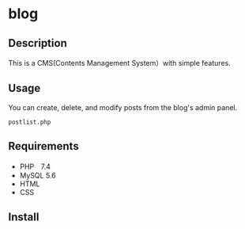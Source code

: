 # blog

## Description
This is a CMS(Contents Management System）with simple features.

## Usage
You can create, delete, and modify posts from the blog's admin panel.
```
postlist.php
```
## Requirements
- PHP　7.4
- MySQL 5.6
- HTML
- CSS

## Install
```

```
